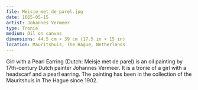 ```yaml
---
file: Meisje_met_de_parel.jpg
date: 1665-05-15
artist: Johannes Vermeer
type: Tronie
medium: Oil on canvas
dimensions: 44.5 cm × 39 cm (17.5 in × 15 in)
location: Mauritshuis, The Hague, Netherlands
---
```


Girl with a Pearl Earring (Dutch: Meisje met de parel) is an oil painting by 17th-century Dutch painter Johannes Vermeer. It is a tronie of a girl with a headscarf and a pearl earring. The painting has been in the collection of the Mauritshuis in The Hague since 1902.